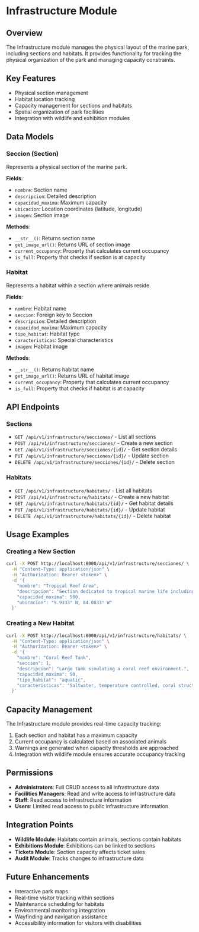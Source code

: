 # Infrastructure Module

## Overview

The Infrastructure module manages the physical layout of the marine park, including sections and habitats. It provides functionality for tracking the physical organization of the park and managing capacity constraints.

## Key Features

- Physical section management
- Habitat location tracking
- Capacity management for sections and habitats
- Spatial organization of park facilities
- Integration with wildlife and exhibition modules

## Data Models

### Seccion (Section)

Represents a physical section of the marine park.

**Fields**:
- `nombre`: Section name
- `descripcion`: Detailed description
- `capacidad_maxima`: Maximum capacity
- `ubicacion`: Location coordinates (latitude, longitude)
- `imagen`: Section image

**Methods**:
- `__str__()`: Returns section name
- `get_image_url()`: Returns URL of section image
- `current_occupancy`: Property that calculates current occupancy
- `is_full`: Property that checks if section is at capacity

### Habitat

Represents a habitat within a section where animals reside.

**Fields**:
- `nombre`: Habitat name
- `seccion`: Foreign key to Seccion
- `descripcion`: Detailed description
- `capacidad_maxima`: Maximum capacity
- `tipo_habitat`: Habitat type
- `caracteristicas`: Special characteristics
- `imagen`: Habitat image

**Methods**:
- `__str__()`: Returns habitat name
- `get_image_url()`: Returns URL of habitat image
- `current_occupancy`: Property that calculates current occupancy
- `is_full`: Property that checks if habitat is at capacity

## API Endpoints

### Sections

- `GET /api/v1/infrastructure/secciones/` - List all sections
- `POST /api/v1/infrastructure/secciones/` - Create a new section
- `GET /api/v1/infrastructure/secciones/{id}/` - Get section details
- `PUT /api/v1/infrastructure/secciones/{id}/` - Update section
- `DELETE /api/v1/infrastructure/secciones/{id}/` - Delete section

### Habitats

- `GET /api/v1/infrastructure/habitats/` - List all habitats
- `POST /api/v1/infrastructure/habitats/` - Create a new habitat
- `GET /api/v1/infrastructure/habitats/{id}/` - Get habitat details
- `PUT /api/v1/infrastructure/habitats/{id}/` - Update habitat
- `DELETE /api/v1/infrastructure/habitats/{id}/` - Delete habitat

## Usage Examples

### Creating a New Section

```bash
curl -X POST http://localhost:8000/api/v1/infrastructure/secciones/ \
  -H "Content-Type: application/json" \
  -H "Authorization: Bearer <token>" \
  -d '{
    "nombre": "Tropical Reef Area",
    "descripcion": "Section dedicated to tropical marine life including coral reefs.",
    "capacidad_maxima": 500,
    "ubicacion": "9.9333° N, 84.0833° W"
  }'
```

### Creating a New Habitat

```bash
curl -X POST http://localhost:8000/api/v1/infrastructure/habitats/ \
  -H "Content-Type: application/json" \
  -H "Authorization: Bearer <token>" \
  -d '{
    "nombre": "Coral Reef Tank",
    "seccion": 1,
    "descripcion": "Large tank simulating a coral reef environment.",
    "capacidad_maxima": 50,
    "tipo_habitat": "aquatic",
    "caracteristicas": "Saltwater, temperature controlled, coral structures"
  }'
```

## Capacity Management

The Infrastructure module provides real-time capacity tracking:

1. Each section and habitat has a maximum capacity
2. Current occupancy is calculated based on associated animals
3. Warnings are generated when capacity thresholds are approached
4. Integration with wildlife module ensures accurate occupancy tracking

## Permissions

- **Administrators**: Full CRUD access to all infrastructure data
- **Facilities Managers**: Read and write access to infrastructure data
- **Staff**: Read access to infrastructure information
- **Users**: Limited read access to public infrastructure information

## Integration Points

- **Wildlife Module**: Habitats contain animals, sections contain habitats
- **Exhibitions Module**: Exhibitions can be linked to sections
- **Tickets Module**: Section capacity affects ticket sales
- **Audit Module**: Tracks changes to infrastructure data

## Future Enhancements

- Interactive park maps
- Real-time visitor tracking within sections
- Maintenance scheduling for habitats
- Environmental monitoring integration
- Wayfinding and navigation assistance
- Accessibility information for visitors with disabilities